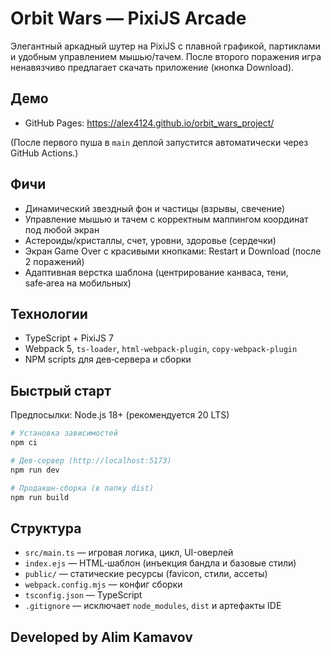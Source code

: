 # Orbit Wars — PixiJS Arcade

Элегантный аркадный шутер на PixiJS с плавной графикой, партиклами и удобным управлением мышью/тачем. После второго поражения игра ненавязчиво предлагает скачать приложение (кнопка Download).

## Демо
- GitHub Pages: https://alex4124.github.io/orbit_wars_project/
  
(После первого пуша в `main` деплой запустится автоматически через GitHub Actions.)

## Фичи
- Динамический звездный фон и частицы (взрывы, свечение)
- Управление мышью и тачем с корректным маппингом координат под любой экран
- Астероиды/кристаллы, счет, уровни, здоровье (сердечки)
- Экран Game Over с красивыми кнопками: Restart и Download (после 2 поражений)
- Адаптивная верстка шаблона (центрирование канваса, тени, safe‑area на мобильных)

## Технологии
- TypeScript + PixiJS 7
- Webpack 5, `ts-loader`, `html-webpack-plugin`, `copy-webpack-plugin`
- NPM scripts для дев‑сервера и сборки

## Быстрый старт
Предпосылки: Node.js 18+ (рекомендуется 20 LTS)

```bash
# Установка зависимостей
npm ci

# Дев-сервер (http://localhost:5173)
npm run dev

# Продакшн-сборка (в папку dist)
npm run build
```

## Структура
- `src/main.ts` — игровая логика, цикл, UI-оверлей
- `index.ejs` — HTML‑шаблон (инъекция бандла и базовые стили)
- `public/` — статические ресурсы (favicon, стили, ассеты)
- `webpack.config.mjs` — конфиг сборки
- `tsconfig.json` — TypeScript
- `.gitignore` — исключает `node_modules`, `dist` и артефакты IDE


## Developed by Alim Kamavov